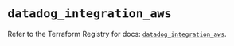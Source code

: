 # `datadog_integration_aws`

Refer to the Terraform Registry for docs: [`datadog_integration_aws`](https://registry.terraform.io/providers/datadog/datadog/3.71.0/docs/resources/integration_aws).
